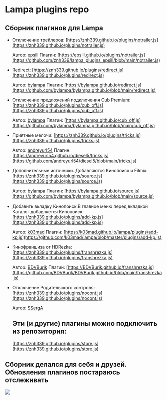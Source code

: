 #      Lampa plugins repo
## Сборник плагинов для Lampa

* Отключение трейлеров:
 [https://znh339.github.io/plugins/notrailer.js](https://znh339.github.io/plugins/notrailer.js)
  
  Автор: [epsill](https://github.com/epsill) 
  Плагин: [https://epsill.github.io/plugins/notrailer.js](https://github.com/znh339/lampa_plugins_epsill/blob/main/notrailer.js)
   

* Redirect:
 [https://znh339.github.io/plugins/redirect.js](https://znh339.github.io/plugins/redirect.js)
  
  Автор: [bylampa](https://github.com/bylampa)
  Плагин: [https://bylampa.github.io/redirect.js](https://github.com/bylampa/bylampa.github.io/blob/main/redirect.js) 

* Отключение предложений подключения Cub Premium:
 [https://znh339.github.io/plugins/cub_off.js](https://znh339.github.io/plugins/cub_off.js)
  
  Автор: [bylampa](https://github.com/bylampa)
  Плагин: [https://bylampa.github.io/cub_off.js](https://github.com/bylampa/bylampa.github.io/blob/main/cub_off.js)
  

* Приятные мелочи:
 [https://znh339.github.io/plugins/tricks.js](https://znh339.github.io/plugins/tricks.js)
  
  Автор: [andreyurl54](https://github.com/andreyurl54)
  Плагин: [https://andreyurl54.github.io/diesel5/tricks.js](https://github.com/andreyurl54/diesel5/blob/main/tricks.js)


* Дополнительные источники. Добавляются Кинопоиск и Filmix:
 [https://znh339.github.io/plugins/source.js](https://znh339.github.io/plugins/source.js)
  
  Автор: [bylampa](https://github.com/bylampa)
  Плагин: [https://bylampa.github.io/source.js](https://github.com/bylampa/bylampa.github.io/blob/main/source.js)

* Добавить вкладку Кинопоиск.В главное меню перед вкладкой Каталог добавляется Кинопоиск:
 [https://znh339.github.io/plugins/add-kp.js](https://znh339.github.io/plugins/add-kp.js)
  
  Автор: [k03mad](https://github.com/k03mad)
  Плагин: [https://k03mad.github.io/lampa/plugins/add-kp.js](https://github.com/k03mad/lampa/blob/master/plugins/add-kp.js)

* Кинофраншиза от HDRezka:
 [https://znh339.github.io/plugins/franshrezka.js](https://znh339.github.io/plugins/franshrezka.js)
  
  Автор: [BDVBurik](https://github.com/BDVBurik)
  Плагин: [https://BDVBurik.github.io/franshrezka.js](https://github.com/BDVBurik/BDVBurik.github.io/blob/main/franshrezka.js)

* Отключение Родительского контроля:
 [https://znh339.github.io/plugins/nocont.js](https://znh339.github.io/plugins/nocont.js)
  
  Автор: [SSergA](https://github.com/SSergA)

  ## Эти (и другие) плагины можно подключить из репозитория:

   [https://znh339.github.io/plugins/store.js](https://znh339.github.io/plugins/store.js)
  
## Сборник делался для себя и друзей. Обновления плагинов постараюсь отслеживать
![](https://komarev.com/ghpvc/?username=znh339)
  
